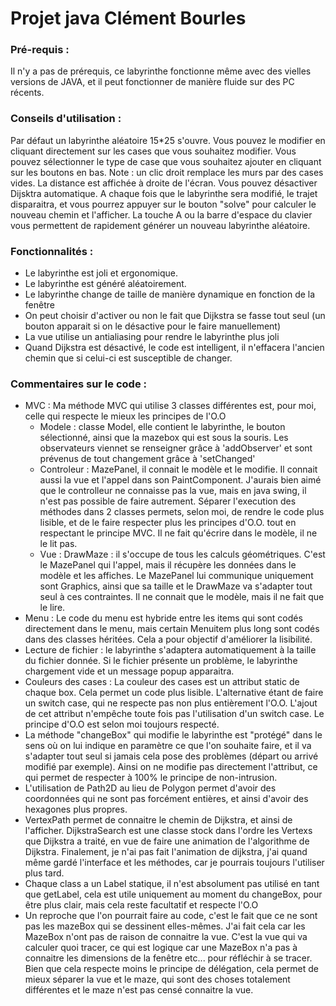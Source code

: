 # Projet java Clément Bourles

### Pré-requis : 
Il n'y a pas de prérequis, ce labyrinthe fonctionne même avec des vielles versions de JAVA, et il peut fonctionner de manière fluide sur des PC récents.

### Conseils d'utilisation : 
Par défaut un labyrinthe aléatoire 15*25 s'ouvre. Vous pouvez le modifier en cliquant directement sur les cases que vous souhaitez modifier.
Vous pouvez sélectionner le type de case que vous souhaitez ajouter en cliquant sur les boutons en bas. Note : un clic droit remplace les murs par des cases vides.
La distance est affichée à droite de l'écran.
Vous pouvez désactiver Dijsktra automatique. A chaque fois que le labyrinthe sera modifié, le trajet disparaitra, et vous pourrez appuyer sur le bouton "solve" pour calculer le nouveau chemin et l'afficher.
La touche A ou la barre d'espace du clavier vous permettent de rapidement générer un nouveau labyrinthe aléatoire.

### Fonctionnalités :
* Le labyrinthe est joli et ergonomique.
* Le labyrinthe est généré aléatoirement. 
* Le labyrinthe change de taille de manière dynamique en fonction de la fenêtre
* On peut choisir d'activer ou non le fait que Dijkstra se fasse tout seul (un bouton apparait si on le désactive pour le faire manuellement)
* La vue utilise un antialiasing pour rendre le labyrinthe plus joli
* Quand Dijkstra est désactivé, le code est intelligent, il n'effacera l'ancien chemin que si celui-ci est susceptible de changer.


### Commentaires sur le code :

* MVC : Ma méthode MVC qui utilise 3 classes différentes est, pour moi, celle qui respecte le mieux les principes de l'O.O
    * Modele : classe Model, elle contient le labyrinthe, le bouton sélectionné, ainsi que la mazebox qui est sous la souris. Les observateurs viennet se renseigner grâce à 'addObserver' et sont prévenus de tout changement grâce à 'setChanged'
    * Controleur : MazePanel, il connait le modèle et le modifie. Il connait aussi la vue et l'appel dans son PaintComponent. J'aurais bien aimé que le controlleur ne connaisse pas la vue, mais en java swing, il n'est pas possible de faire autrement. Séparer l'execution des méthodes dans 2 classes permets, selon moi, de rendre le code plus lisible, et de le faire respecter plus les principes d'O.O. tout en respectant le principe MVC. Il ne fait qu'écrire dans le modèle, il ne le lit pas.
    * Vue : DrawMaze : il s'occupe de tous les calculs géométriques. C'est le MazePanel qui l'appel, mais il récupère les données dans le modèle et les affiches. Le MazePanel lui communique uniquement sont Graphics, ainsi que sa taille et le DrawMaze va s'adapter tout seul à ces contraintes. Il ne connait que le modèle, mais il ne fait que le lire.
* Menu : Le code du menu est hybride entre les items qui sont codés directement dans le menu, mais certain Menuitem plus long sont codés dans des classes héritées. Cela a pour objectif d'améliorer la lisibilité.
* Lecture de fichier : le labyrinthe s'adaptera automatiquement à la taille du fichier donnée. Si le fichier présente un problème, le labyrinthe chargement vide et un message popup apparaitra.
* Couleurs des cases : La couleur des cases est un attribut static de chaque box. Cela permet un code plus lisible. L'alternative étant de faire un switch case, qui ne respecte pas non plus entièrement l'O.O. L'ajout de cet attribut n'empêche toute fois pas l'utilisation d'un switch case. Le principe d'O.O est selon moi toujours respecté.
* La méthode "changeBox" qui modifie le labyrinthe est "protégé" dans le sens où on lui indique en paramètre ce que l'on souhaite faire, et il va s'adapter tout seul si jamais cela pose des problèmes (départ ou arrivé modifié par exemple). Ainsi on ne modifie pas directement l'attribut, ce qui permet de respecter à 100% le principe de non-intrusion.
* L'utilisation de Path2D au lieu de Polygon permet d'avoir des coordonnées qui ne sont pas forcément entières, et ainsi d'avoir des hexagones plus propres.
* VertexPath permet de connaitre le chemin de Dijkstra, et ainsi de l'afficher. DijkstraSearch est une classe stock dans l'ordre les Vertexs que Dijkstra a traité, en vue de faire une animation de l'algorithme de Dijkstra. Finalement, je n'ai pas fait l'animation de dijkstra, j'ai quand même gardé l'interface et les méthodes, car je pourrais toujours l'utiliser plus tard.
* Chaque class a un Label statique, il n'est absolument pas utilisé en tant que getLabel, cela est utile uniquement au moment du changeBox, pour être plus clair, mais cela reste facultatif et respecte l'O.O
* Un reproche que l'on pourrait faire au code, c'est le fait que ce ne sont pas les mazeBox qui se dessinent elles-mêmes. J'ai fait cela car les MazeBox n'ont pas de raison de connaitre la vue. C'est la vue qui va calculer quoi tracer, ce qui est logique car une MazeBox n'a pas à connaitre les dimensions de la fenêtre etc... pour réfléchir à se tracer. Bien que cela respecte moins le principe de délégation, cela permet de mieux séparer la vue et le maze, qui sont des choses totalement différentes et le maze n'est pas censé connaitre la vue.